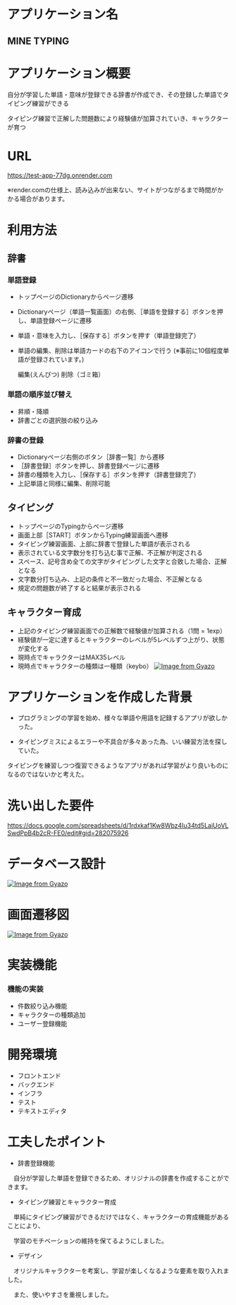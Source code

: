 # アプリケーション名

##  MINE TYPING

#  アプリケーション概要

自分が学習した単語・意味が登録できる辞書が作成でき、その登録した単語でタイピング練習ができる


タイピング練習で正解した問題数により経験値が加算されていき、キャラクターが育つ

# URL

https://test-app-77dg.onrender.com

※render.comの仕様上、読み込みが出来ない、サイトがつながるまで時間がかかる場合があります。
  

#  利用方法

## 辞書
###   単語登録
- トップページのDictionaryからページ遷移
- Dictionaryページ（単語一覧画面）の右側、［単語を登録する］ボタンを押し、単語登録ページに遷移
- 単語・意味を入力し、［保存する］ボタンを押す（単語登録完了）
- 単語の編集、削除は単語カードの右下のアイコンで行う  (※事前に10個程度単語が登録されています。)

  編集(えんぴつ)  削除（ゴミ箱）
  

###  単語の順序並び替え

- 昇順・降順
- 辞書ごとの選択肢の絞り込み


###   辞書の登録
-  Dictionaryページ右側のボタン［辞書一覧］から遷移
-  ［辞書登録］ボタンを押し、辞書登録ページに遷移
-  辞書の種類を入力し、［保存する］ボタンを押す（辞書登録完了）
-  上記単語と同様に編集、削除可能


##  タイピング
-  トップページのTypingからページ遷移
-  画面上部［START］ボタンからTyping練習画面へ遷移
-  タイピング練習画面、上部に辞書で登録した単語が表示される
- 表示されている文字数分を打ち込む事で正解、不正解が判定される
-  スペース、記号含め全ての文字がタイピングした文字と合致した場合、正解となる
-  文字数分打ち込み、上記の条件と不一致だった場合、不正解となる
-  規定の問題数が終了すると結果が表示される

##  キャラクター育成
- 上記のタイピング練習画面での正解数で経験値が加算される（1問 = 1exp）
-  経験値が一定に達するとキャラクターのレベルが5レベルずつ上がり、状態が変化する
-  現時点でキャラクターはMAX35レベル
-  現時点でキャラクターの種類は一種類（keybo）
[![Image from Gyazo](https://i.gyazo.com/e53e0c17283dc8bbe2784933f6527e44.gif)](https://gyazo.com/e53e0c17283dc8bbe2784933f6527e44)


#  アプリケーションを作成した背景


-  プログラミングの学習を始め、様々な単語や用語を記録するアプリが欲しかった。

-  タイピングミスによるエラーや不具合が多々あった為、いい練習方法を探していた。

タイピングを練習しつつ復習できるようなアプリがあれば学習がより良いものになるのではないかと考えた。

#  洗い出した要件
https://docs.google.com/spreadsheets/d/1rdxkaf1Kw8Wbz4Iu34td5LaiUoVLSwdPpB4b2cR-FE0/edit#gid=282075926

#  データベース設計
[![Image from Gyazo](https://i.gyazo.com/256f09a7bd20d494792660c81915013e.png)](https://gyazo.com/256f09a7bd20d494792660c81915013e)

#  画面遷移図
[![Image from Gyazo](https://i.gyazo.com/984dbd28f6885f2867491389a8cad5ed.png)](https://gyazo.com/984dbd28f6885f2867491389a8cad5ed)

#  実装機能

###  機能の実装

-  件数絞り込み機能
-  キャラクターの種類追加
-  ユーザー登録機能

#  開発環境
-  フロントエンド
-  バックエンド
-  インフラ
-  テスト
-  テキストエディタ

#  工夫したポイント
-  辞書登録機能

　自分が学習した単語を登録できるため、オリジナルの辞書を作成することができます。

-  タイピング練習とキャラクター育成

　単純にタイピング練習ができるだけではなく、キャラクターの育成機能があることにより、

　学習のモチベーションの維持を保てるようにしました。

-  デザイン

　オリジナルキャラクターを考案し、学習が楽しくなるような要素を取り入れました。

　また、使いやすさを重視しました。
